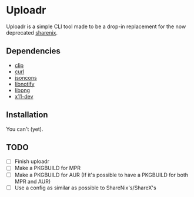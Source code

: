# Uploadr

Uploadr is a simple CLI tool made to be a drop-in replacement for the now deprecated [sharenix](https://github.com/Francesco149/sharenix).

## Dependencies

- [clip](https://github.com/dacap/clip)
- [curl](https://curl.haxx.se/)
- [jsoncons](https://github.com/danielaparker/jsoncons)
- [libnotify](https://developer.gnome.org/libnotify/)
- [libpng](http://www.libpng.org/pub/png/libpng.html)
- [x11-dev](https://www.x.org/wiki/)

## Installation

You can't (yet).

## TODO

- [ ] Finish uploadr
- [ ] Make a PKGBUILD for MPR
- [ ] Make a PKGBUILD for AUR (If it's possible to have a PKGBUILD for both MPR and AUR)
- [ ] Use a config as similar as possible to ShareNix's/ShareX's
